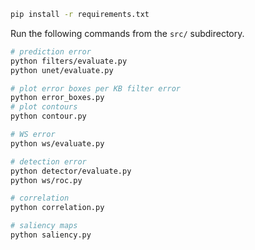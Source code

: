 

```bash
pip install -r requirements.txt
```

Run the following commands from the `src/` subdirectory.

```bash
# prediction error
python filters/evaluate.py
python unet/evaluate.py

# plot error boxes per KB filter error
python error_boxes.py
# plot contours
python contour.py

# WS error
python ws/evaluate.py

# detection error
python detector/evaluate.py
python ws/roc.py

# correlation
python correlation.py

# saliency maps
python saliency.py
```
